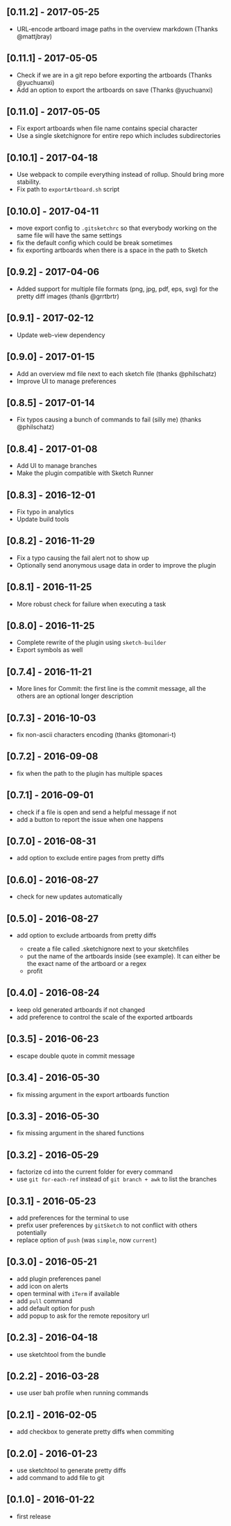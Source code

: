 ## [0.11.2] - 2017-05-25

* URL-encode artboard image paths in the overview markdown (Thanks @mattjbray)


## [0.11.1] - 2017-05-05

* Check if we are in a git repo before exporting the artboards (Thanks @yuchuanxi)
* Add an option to export the artboards on save (Thanks @yuchuanxi)


## [0.11.0] - 2017-05-05

* Fix export artboards when file name contains special character
* Use a single sketchignore for entire repo which includes subdirectories


## [0.10.1] - 2017-04-18

* Use webpack to compile everything instead of rollup. Should bring more stability.
* Fix path to `exportArtboard.sh` script


## [0.10.0] - 2017-04-11

* move export config to `.gitsketchrc` so that everybody working
  on the same file will have the same settings
* fix the default config which could be break sometimes
* fix exporting artboards when there is a space in the path to Sketch


## [0.9.2] - 2017-04-06

* Added support for multiple file formats (png, jpg, pdf, eps, svg)
  for the pretty diff images (thanls @grrtbrtr)


## [0.9.1] - 2017-02-12

* Update web-view dependency


## [0.9.0] - 2017-01-15

* Add an overview md file next to each sketch file (thanks @philschatz)
* Improve UI to manage preferences


## [0.8.5] - 2017-01-14

* Fix typos causing a bunch of commands to fail (silly me) (thanks @philschatz)


## [0.8.4] - 2017-01-08

* Add UI to manage branches
* Make the plugin compatible with Sketch Runner


## [0.8.3] - 2016-12-01

* Fix typo in analytics
* Update build tools


## [0.8.2] - 2016-11-29

* Fix a typo causing the fail alert not to show up
* Optionally send anonymous usage data in order to improve the plugin


## [0.8.1] - 2016-11-25

* More robust check for failure when executing a task


## [0.8.0] - 2016-11-25

* Complete rewrite of the plugin using `sketch-builder`
* Export symbols as well


## [0.7.4] - 2016-11-21

* More lines for Commit: the first line is the commit message, all the others are an optional longer description


## [0.7.3] - 2016-10-03

* fix non-ascii characters encoding (thanks @tomonari-t)


## [0.7.2] - 2016-09-08

* fix when the path to the plugin has multiple spaces


## [0.7.1] - 2016-09-01

* check if a file is open and send a helpful message if not
* add a button to report the issue when one happens


## [0.7.0] - 2016-08-31

* add option to exclude entire pages from pretty diffs


## [0.6.0] - 2016-08-27

* check for new updates automatically


## [0.5.0] - 2016-08-27

* add option to exclude artboards from pretty diffs

    * create a file called .sketchignore next to your sketchfiles
    * put the name of the artboards inside (see example). It can either be the exact name of the artboard or a regex
    * profit


## [0.4.0] - 2016-08-24

* keep old generated artboards if not changed
* add preference to control the scale of the exported artboards


## [0.3.5] - 2016-06-23

* escape double quote in commit message


## [0.3.4] - 2016-05-30

* fix missing argument in the export artboards function


## [0.3.3] - 2016-05-30

* fix missing argument in the shared functions


## [0.3.2] - 2016-05-29

* factorize cd into the current folder for every command
* use `git for-each-ref` instead of `git branch + awk` to list the branches


## [0.3.1] - 2016-05-23

* add preferences for the terminal to use
* prefix user preferences by `gitSketch` to not conflict with others potentially
* replace option of `push` (was `simple`, now `current`)


## [0.3.0] - 2016-05-21

* add plugin preferences panel
* add icon on alerts
* open terminal with `iTerm` if available
* add `pull` command
* add default option for push
* add popup to ask for the remote repository url


## [0.2.3] - 2016-04-18

* use sketchtool from the bundle


## [0.2.2] - 2016-03-28

* use user bah profile when running commands


## [0.2.1] - 2016-02-05

* add checkbox to generate pretty diffs when commiting


## [0.2.0] - 2016-01-23

* use sketchtool to generate pretty diffs
* add command to add file to git


## [0.1.0] - 2016-01-22

* first release
